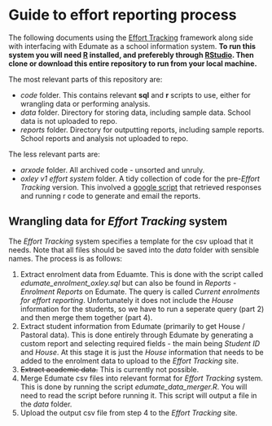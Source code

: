 # Guide to effort reporting process

The following documents using the [Effort Tracking](https://efforttracking.com/) framework along side with interfacing with Edumate as a school information system. **To run this system you will need [R](https://www.r-project.org/) installed, and preferebly through [RStudio](https://www.rstudio.com/). Then clone or download this entire repository to run from your local machine.** 

The most relevant parts of this repository are:

* _code_ folder. This contains relevant __sql__ and __r__ scripts to use, either for wrangling data or performing analysis.
* _data_ folder. Directory for storing data, including sample data. School data is not uploaded to repo.
* _reports_ folder. Directory for outputting reports, including sample reports. School reports and analysis not uploaded to repo.

The less relevant parts are:

* _arxode_ folder. All archived code - unsorted and unruly.
* _oxley v1 effort system_ folder. A tidy collection of code for the pre-_Effort Tracking_ version. This involved a [google script](https://script.google.com/d/1hPkOWuOQs6az5Lpf9RFZCSlDeq1Oe1gYmRpWIN-0Lmm3oLgAEhx96yD2/edit) that retrieved responses and running r code to generate and email the reports.

## Wrangling data for _Effort Tracking_ system

The _Effort Tracking_ system specifies a template for the csv upload that it needs. Note that all files should be saved into the *data* folder with sensible names. The process is as follows:

1. Extract enrolment data from Eduamte. This is done with the script called *edumate_enrolment_oxley.sql* but can also be found in *Reports - Enrolment Reports* on Edumate. The query is called *Current enrolments for effort reporting*. Unfortunately it does not include the *House* information for the students, so we have to run a seperate query (part 2) and then merge them together (part 4).
2. Extract student information from Edumate (primarily to get House / Pastoral data). This is done entirely through Edumate by generating a custom report and selecting required fields - the main being *Student ID* and *House*. At this stage it is just the *House* information that needs to be added to the enrolment data to upload to the *Effort Tracking* site. 
3. ~~Extract academic data.~~ This is currently not possible.
4. Merge Edumate csv files into relevant format for _Effort Tracking_ system. This is done by running the script *edumate_data_merger.R*. You will need to read the script before running it. This script will output a file in the *data* folder.
5. Upload the output csv file from step 4 to the _Effort Tracking_ site.


